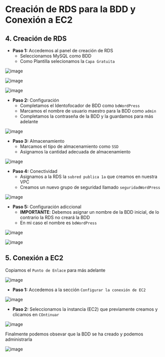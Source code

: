 # Creación de RDS para la BDD y Conexión a EC2

## 4. Creación de RDS

- **Paso 1:** Accedemos al panel de creación de RDS
  - Seleccionamos MySQL como BDD
  - Como Plantilla selecionamos la `Capa Gratuita`

![image](https://github.com/user-attachments/assets/1805e414-70b4-4827-ac45-6aad5a963dc0)

![image](https://github.com/user-attachments/assets/caa0edd0-9ee2-42f5-bc51-c157727d7fcd)

![image](https://github.com/user-attachments/assets/d39c59ab-2f39-41fd-b297-b7669d48ef52)

- **Paso 2:** Configuración
  - Completamos el Identofocador de BDD como `bdWordPress`
  - Marcamos el nombre de usuario maestro para la BDD como `admin`
  - Completamos la contraseña de la BDD y la guardamos para más adelante

![image](https://github.com/user-attachments/assets/4e0557f9-0102-4712-a7cb-b4497a1a48bf)

- **Paso 3:** Almacenamiento
  - Marcamos el tipo de almacenamiento como `SSD`
  - Asignamos la cantidad adecuada de almacenamiento

![image](https://github.com/user-attachments/assets/becf1a18-2ab3-4e64-b23f-a09372fa51f5)

- **Paso 4:** Conectividad
  - Asignamos a la RDS la `subred publica 1a` que creamos en nuestra VPC
  - Creamos un nuevo grupo de seguridad llamado `seguridadWordPress`

![image](https://github.com/user-attachments/assets/f61aaf8d-c9d6-4a3f-82ba-72f6dd1e5847)

- **Paso 5:** Configuración adiccional
  - **IMPORTANTE**: Debemos asignar un nombre de la BDD inicial, de lo contrario la RDS no creará la BDD
  - En mi caso el nombre es `bdWordPress`

![image](https://github.com/user-attachments/assets/cc4ea604-8054-4bf7-aad8-e37c62e01e34)

![image](https://github.com/user-attachments/assets/e9cd2c2f-953c-484b-a141-a42cf87e2b79)

## 5. Conexión a EC2

Copiamos el `Punto de Enlace` para más adelante

![image](https://github.com/user-attachments/assets/fd57d7a0-3e5f-42c1-8e68-a0f129bf09ed)

- **Paso 1:** Accedemos a la sección `Configurar la conexión de EC2`

![image](https://github.com/user-attachments/assets/54ce2b89-4275-4042-bc08-67f9975fa667)

- **Paso 2:** Seleccionamos la instancia (EC2) que previamente creamos y clicamos en `COntinuar`

![image](https://github.com/user-attachments/assets/d99b524a-9d84-42df-b31f-f87e7e1b8eb1)

Finalmente podemos obsevar que la BDD se ha creado y podemos administrarla

![image](https://github.com/user-attachments/assets/dee5314f-8f09-48a3-beef-cd39fa082bb4)
